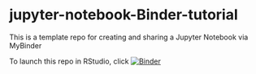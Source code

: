 # jupyter-notebook-Binder-tutorial
This is a template repo for creating and sharing a Jupyter Notebook via MyBinder 

To launch this repo in RStudio, click [![Binder](https://mybinder.org/badge_logo.svg)](https://mybinder.org/v2/gh/tarunaaggarwal/jupyter-notebook-Binder-tutorial.git/master?urlpath=rstudio)
